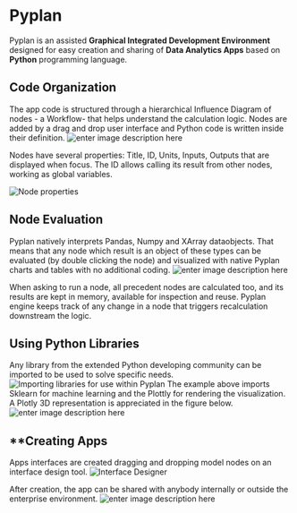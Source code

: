# **Pyplan**
Pyplan is an assisted **Graphical Integrated Development Environment** designed for easy creation and sharing of **Data Analytics Apps** based on **Python** programming language.

## **Code Organization**
The app code is structured through a hierarchical Influence Diagram of nodes - a Workflow- that helps understand the calculation logic.
Nodes are added by a drag and drop user interface and Python code is written inside their definition. 
![enter image description here](http://img.pyplan.org/index_node_code.png)

Nodes have several properties: Title, ID, Units, Inputs, Outputs that are displayed when focus. 
The ID allows calling its result from other nodes, working as global variables.

![Node properties](http://img.pyplan.org/index_node_properties1.png)


## **Node Evaluation**
Pyplan natively interprets Pandas, Numpy and XArray dataobjects. That means that any node which result is an object of these types can be evaluated (by double clicking the node) and visualized with native Pyplan charts and tables with no additional coding.
![enter image description here](http://img.pyplan.org/index_node_result1.png)

When asking to run a node, all precedent nodes are calculated too, and its results are kept in memory, available for inspection and reuse. Pyplan engine keeps track of any change in a node that triggers recalculation downstream the logic.

## **Using Python Libraries**
Any library from the extended Python developing community can be imported to be used to solve specific needs.
![Importing libraries for use within Pyplan](http://img.pyplan.org/index_import_lib.png)
The example above imports Sklearn for machine learning and the Plottly for rendering the visualization. A Plotly 3D representation is appreciated in the figure below.
![enter image description here](http://img.pyplan.org/index_plotly_graph.png)

## **Creating Apps
Apps interfaces are created dragging and dropping model nodes on an interface design tool.
![Interface Designer](http://img.pyplan.org/index_new_interface1.png)

After creation, the app can be shared with anybody internally or outside the enterprise environment.
![enter image description here](http://img.pyplan.org/index_share_app_ext.png)
<!--stackedit_data:
eyJoaXN0b3J5IjpbLTE4NDMwMzgxMDQsMjAzMjI3NjEwMSwxMT
I0ODIzNDY2LDQxMjA4MTIyMCwtMTEzMzk5MDU3MCw2MjgwNjIx
OTksLTE3MDY3NDU0MTcsLTE4NjkyNzk0Miw4Nzg5OTU0OCwtMj
A2ODM1MjAzNyw4MDA1MjkyMDIsMTc3NTQwODQwLC0xNDgzNDc1
NjEzLC0xODAwMzE0ODIzLDE5NzQ0NzM1ODUsLTE5ODI4MjYyNT
YsLTI0MTM2OTkzOSwtNjM2MzQ2NDc4LDk3Njg4ODc2MCw5NzEy
NzUzMDZdfQ==
-->